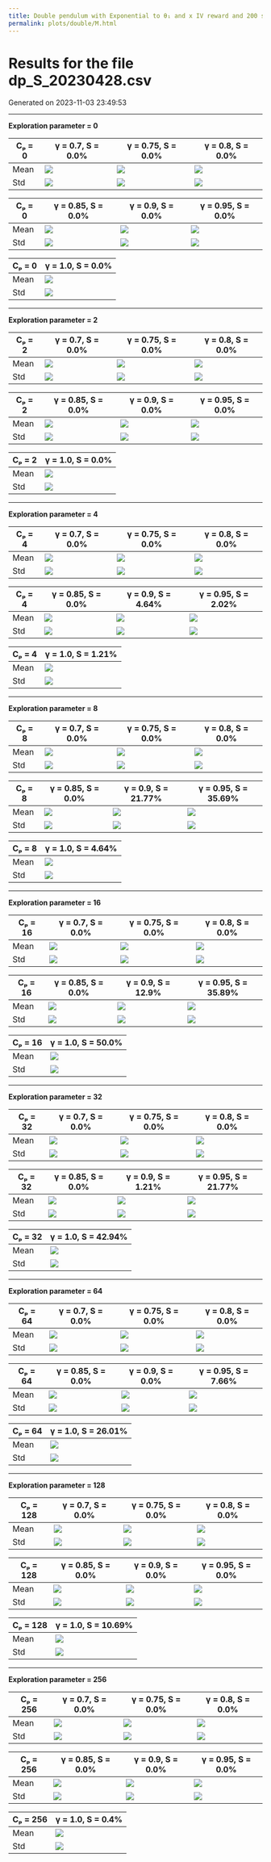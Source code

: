 ```yaml
---
title: Double pendulum with Exponential to θ₁ and x IV reward and 200 steps
permalink: plots/double/M.html
---
```


# Results for the file dp_S_20230428.csv 

Generated on 2023-11-03 23:49:53

---

**Exploration parameter = 0**

| Cₚ = 0 | γ = 0.7, S = 0.0% | γ = 0.75, S = 0.0% | γ = 0.8, S = 0.0% | 
| --- | --- | --- | --- | 
| Mean | ![](fig/dp_S/mean_g_0.7_cp_0.png) | ![](fig/dp_S/mean_g_0.75_cp_0.png) | ![](fig/dp_S/mean_g_0.8_cp_0.png) | 
| Std | ![](fig/dp_S/std_g_0.7_cp_0.png) | ![](fig/dp_S/std_g_0.75_cp_0.png) | ![](fig/dp_S/std_g_0.8_cp_0.png) | 

| Cₚ = 0 | γ = 0.85, S = 0.0% | γ = 0.9, S = 0.0% | γ = 0.95, S = 0.0% | 
| --- | --- | --- | --- | 
| Mean | ![](fig/dp_S/mean_g_0.85_cp_0.png) | ![](fig/dp_S/mean_g_0.9_cp_0.png) | ![](fig/dp_S/mean_g_0.95_cp_0.png) | 
| Std | ![](fig/dp_S/std_g_0.85_cp_0.png) | ![](fig/dp_S/std_g_0.9_cp_0.png) | ![](fig/dp_S/std_g_0.95_cp_0.png) | 

| Cₚ = 0 | γ = 1.0, S = 0.0% | 
| --- | --- | 
| Mean | ![](fig/dp_S/mean_g_1.0_cp_0.png) | 
| Std | ![](fig/dp_S/std_g_1.0_cp_0.png) | 

---

**Exploration parameter = 2**

| Cₚ = 2 | γ = 0.7, S = 0.0% | γ = 0.75, S = 0.0% | γ = 0.8, S = 0.0% | 
| --- | --- | --- | --- | 
| Mean | ![](fig/dp_S/mean_g_0.7_cp_2.png) | ![](fig/dp_S/mean_g_0.75_cp_2.png) | ![](fig/dp_S/mean_g_0.8_cp_2.png) | 
| Std | ![](fig/dp_S/std_g_0.7_cp_2.png) | ![](fig/dp_S/std_g_0.75_cp_2.png) | ![](fig/dp_S/std_g_0.8_cp_2.png) | 

| Cₚ = 2 | γ = 0.85, S = 0.0% | γ = 0.9, S = 0.0% | γ = 0.95, S = 0.0% | 
| --- | --- | --- | --- | 
| Mean | ![](fig/dp_S/mean_g_0.85_cp_2.png) | ![](fig/dp_S/mean_g_0.9_cp_2.png) | ![](fig/dp_S/mean_g_0.95_cp_2.png) | 
| Std | ![](fig/dp_S/std_g_0.85_cp_2.png) | ![](fig/dp_S/std_g_0.9_cp_2.png) | ![](fig/dp_S/std_g_0.95_cp_2.png) | 

| Cₚ = 2 | γ = 1.0, S = 0.0% | 
| --- | --- | 
| Mean | ![](fig/dp_S/mean_g_1.0_cp_2.png) | 
| Std | ![](fig/dp_S/std_g_1.0_cp_2.png) | 

---

**Exploration parameter = 4**

| Cₚ = 4 | γ = 0.7, S = 0.0% | γ = 0.75, S = 0.0% | γ = 0.8, S = 0.0% | 
| --- | --- | --- | --- | 
| Mean | ![](fig/dp_S/mean_g_0.7_cp_4.png) | ![](fig/dp_S/mean_g_0.75_cp_4.png) | ![](fig/dp_S/mean_g_0.8_cp_4.png) | 
| Std | ![](fig/dp_S/std_g_0.7_cp_4.png) | ![](fig/dp_S/std_g_0.75_cp_4.png) | ![](fig/dp_S/std_g_0.8_cp_4.png) | 

| Cₚ = 4 | γ = 0.85, S = 0.0% | γ = 0.9, S = 4.64% | γ = 0.95, S = 2.02% | 
| --- | --- | --- | --- | 
| Mean | ![](fig/dp_S/mean_g_0.85_cp_4.png) | ![](fig/dp_S/mean_g_0.9_cp_4.png) | ![](fig/dp_S/mean_g_0.95_cp_4.png) | 
| Std | ![](fig/dp_S/std_g_0.85_cp_4.png) | ![](fig/dp_S/std_g_0.9_cp_4.png) | ![](fig/dp_S/std_g_0.95_cp_4.png) | 

| Cₚ = 4 | γ = 1.0, S = 1.21% | 
| --- | --- | 
| Mean | ![](fig/dp_S/mean_g_1.0_cp_4.png) | 
| Std | ![](fig/dp_S/std_g_1.0_cp_4.png) | 

---

**Exploration parameter = 8**

| Cₚ = 8 | γ = 0.7, S = 0.0% | γ = 0.75, S = 0.0% | γ = 0.8, S = 0.0% | 
| --- | --- | --- | --- | 
| Mean | ![](fig/dp_S/mean_g_0.7_cp_8.png) | ![](fig/dp_S/mean_g_0.75_cp_8.png) | ![](fig/dp_S/mean_g_0.8_cp_8.png) | 
| Std | ![](fig/dp_S/std_g_0.7_cp_8.png) | ![](fig/dp_S/std_g_0.75_cp_8.png) | ![](fig/dp_S/std_g_0.8_cp_8.png) | 

| Cₚ = 8 | γ = 0.85, S = 0.0% | γ = 0.9, S = 21.77% | γ = 0.95, S = 35.69% | 
| --- | --- | --- | --- | 
| Mean | ![](fig/dp_S/mean_g_0.85_cp_8.png) | ![](fig/dp_S/mean_g_0.9_cp_8.png) | ![](fig/dp_S/mean_g_0.95_cp_8.png) | 
| Std | ![](fig/dp_S/std_g_0.85_cp_8.png) | ![](fig/dp_S/std_g_0.9_cp_8.png) | ![](fig/dp_S/std_g_0.95_cp_8.png) | 

| Cₚ = 8 | γ = 1.0, S = 4.64% | 
| --- | --- | 
| Mean | ![](fig/dp_S/mean_g_1.0_cp_8.png) | 
| Std | ![](fig/dp_S/std_g_1.0_cp_8.png) | 

---

**Exploration parameter = 16**

| Cₚ = 16 | γ = 0.7, S = 0.0% | γ = 0.75, S = 0.0% | γ = 0.8, S = 0.0% | 
| --- | --- | --- | --- | 
| Mean | ![](fig/dp_S/mean_g_0.7_cp_16.png) | ![](fig/dp_S/mean_g_0.75_cp_16.png) | ![](fig/dp_S/mean_g_0.8_cp_16.png) | 
| Std | ![](fig/dp_S/std_g_0.7_cp_16.png) | ![](fig/dp_S/std_g_0.75_cp_16.png) | ![](fig/dp_S/std_g_0.8_cp_16.png) | 

| Cₚ = 16 | γ = 0.85, S = 0.0% | γ = 0.9, S = 12.9% | γ = 0.95, S = 35.89% | 
| --- | --- | --- | --- | 
| Mean | ![](fig/dp_S/mean_g_0.85_cp_16.png) | ![](fig/dp_S/mean_g_0.9_cp_16.png) | ![](fig/dp_S/mean_g_0.95_cp_16.png) | 
| Std | ![](fig/dp_S/std_g_0.85_cp_16.png) | ![](fig/dp_S/std_g_0.9_cp_16.png) | ![](fig/dp_S/std_g_0.95_cp_16.png) | 

| Cₚ = 16 | γ = 1.0, S = 50.0% | 
| --- | --- | 
| Mean | ![](fig/dp_S/mean_g_1.0_cp_16.png) | 
| Std | ![](fig/dp_S/std_g_1.0_cp_16.png) | 

---

**Exploration parameter = 32**

| Cₚ = 32 | γ = 0.7, S = 0.0% | γ = 0.75, S = 0.0% | γ = 0.8, S = 0.0% | 
| --- | --- | --- | --- | 
| Mean | ![](fig/dp_S/mean_g_0.7_cp_32.png) | ![](fig/dp_S/mean_g_0.75_cp_32.png) | ![](fig/dp_S/mean_g_0.8_cp_32.png) | 
| Std | ![](fig/dp_S/std_g_0.7_cp_32.png) | ![](fig/dp_S/std_g_0.75_cp_32.png) | ![](fig/dp_S/std_g_0.8_cp_32.png) | 

| Cₚ = 32 | γ = 0.85, S = 0.0% | γ = 0.9, S = 1.21% | γ = 0.95, S = 21.77% | 
| --- | --- | --- | --- | 
| Mean | ![](fig/dp_S/mean_g_0.85_cp_32.png) | ![](fig/dp_S/mean_g_0.9_cp_32.png) | ![](fig/dp_S/mean_g_0.95_cp_32.png) | 
| Std | ![](fig/dp_S/std_g_0.85_cp_32.png) | ![](fig/dp_S/std_g_0.9_cp_32.png) | ![](fig/dp_S/std_g_0.95_cp_32.png) | 

| Cₚ = 32 | γ = 1.0, S = 42.94% | 
| --- | --- | 
| Mean | ![](fig/dp_S/mean_g_1.0_cp_32.png) | 
| Std | ![](fig/dp_S/std_g_1.0_cp_32.png) | 

---

**Exploration parameter = 64**

| Cₚ = 64 | γ = 0.7, S = 0.0% | γ = 0.75, S = 0.0% | γ = 0.8, S = 0.0% | 
| --- | --- | --- | --- | 
| Mean | ![](fig/dp_S/mean_g_0.7_cp_64.png) | ![](fig/dp_S/mean_g_0.75_cp_64.png) | ![](fig/dp_S/mean_g_0.8_cp_64.png) | 
| Std | ![](fig/dp_S/std_g_0.7_cp_64.png) | ![](fig/dp_S/std_g_0.75_cp_64.png) | ![](fig/dp_S/std_g_0.8_cp_64.png) | 

| Cₚ = 64 | γ = 0.85, S = 0.0% | γ = 0.9, S = 0.0% | γ = 0.95, S = 7.66% | 
| --- | --- | --- | --- | 
| Mean | ![](fig/dp_S/mean_g_0.85_cp_64.png) | ![](fig/dp_S/mean_g_0.9_cp_64.png) | ![](fig/dp_S/mean_g_0.95_cp_64.png) | 
| Std | ![](fig/dp_S/std_g_0.85_cp_64.png) | ![](fig/dp_S/std_g_0.9_cp_64.png) | ![](fig/dp_S/std_g_0.95_cp_64.png) | 

| Cₚ = 64 | γ = 1.0, S = 26.01% | 
| --- | --- | 
| Mean | ![](fig/dp_S/mean_g_1.0_cp_64.png) | 
| Std | ![](fig/dp_S/std_g_1.0_cp_64.png) | 

---

**Exploration parameter = 128**

| Cₚ = 128 | γ = 0.7, S = 0.0% | γ = 0.75, S = 0.0% | γ = 0.8, S = 0.0% | 
| --- | --- | --- | --- | 
| Mean | ![](fig/dp_S/mean_g_0.7_cp_128.png) | ![](fig/dp_S/mean_g_0.75_cp_128.png) | ![](fig/dp_S/mean_g_0.8_cp_128.png) | 
| Std | ![](fig/dp_S/std_g_0.7_cp_128.png) | ![](fig/dp_S/std_g_0.75_cp_128.png) | ![](fig/dp_S/std_g_0.8_cp_128.png) | 

| Cₚ = 128 | γ = 0.85, S = 0.0% | γ = 0.9, S = 0.0% | γ = 0.95, S = 0.0% | 
| --- | --- | --- | --- | 
| Mean | ![](fig/dp_S/mean_g_0.85_cp_128.png) | ![](fig/dp_S/mean_g_0.9_cp_128.png) | ![](fig/dp_S/mean_g_0.95_cp_128.png) | 
| Std | ![](fig/dp_S/std_g_0.85_cp_128.png) | ![](fig/dp_S/std_g_0.9_cp_128.png) | ![](fig/dp_S/std_g_0.95_cp_128.png) | 

| Cₚ = 128 | γ = 1.0, S = 10.69% | 
| --- | --- | 
| Mean | ![](fig/dp_S/mean_g_1.0_cp_128.png) | 
| Std | ![](fig/dp_S/std_g_1.0_cp_128.png) | 

---

**Exploration parameter = 256**

| Cₚ = 256 | γ = 0.7, S = 0.0% | γ = 0.75, S = 0.0% | γ = 0.8, S = 0.0% | 
| --- | --- | --- | --- | 
| Mean | ![](fig/dp_S/mean_g_0.7_cp_256.png) | ![](fig/dp_S/mean_g_0.75_cp_256.png) | ![](fig/dp_S/mean_g_0.8_cp_256.png) | 
| Std | ![](fig/dp_S/std_g_0.7_cp_256.png) | ![](fig/dp_S/std_g_0.75_cp_256.png) | ![](fig/dp_S/std_g_0.8_cp_256.png) | 

| Cₚ = 256 | γ = 0.85, S = 0.0% | γ = 0.9, S = 0.0% | γ = 0.95, S = 0.0% | 
| --- | --- | --- | --- | 
| Mean | ![](fig/dp_S/mean_g_0.85_cp_256.png) | ![](fig/dp_S/mean_g_0.9_cp_256.png) | ![](fig/dp_S/mean_g_0.95_cp_256.png) | 
| Std | ![](fig/dp_S/std_g_0.85_cp_256.png) | ![](fig/dp_S/std_g_0.9_cp_256.png) | ![](fig/dp_S/std_g_0.95_cp_256.png) | 

| Cₚ = 256 | γ = 1.0, S = 0.4% | 
| --- | --- | 
| Mean | ![](fig/dp_S/mean_g_1.0_cp_256.png) | 
| Std | ![](fig/dp_S/std_g_1.0_cp_256.png) | 


